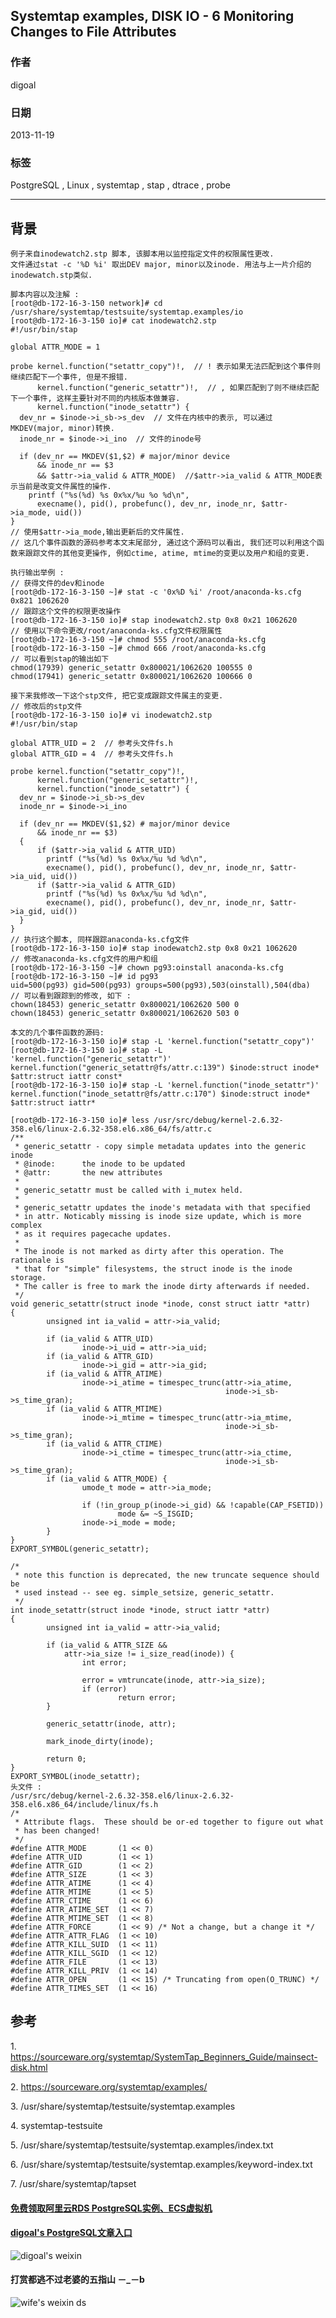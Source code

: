 ## Systemtap examples, DISK IO - 6 Monitoring Changes to File Attributes  
                                                                                                                         
### 作者                                                                                                                     
digoal                                                                                                                       
                                                                                                                   
### 日期                                                                                                                                      
2013-11-19                                                                                                              
                                                                                                                    
### 标签                                                                                                                   
PostgreSQL , Linux , systemtap , stap , dtrace , probe                                                                                                                    
                                                                                                                                                     
----                                                                                                                             
                                                                                                                                                                 
## 背景           
```  
例子来自inodewatch2.stp 脚本, 该脚本用以监控指定文件的权限属性更改.  
文件通过stat -c '%D %i' 取出DEV major, minor以及inode. 用法与上一片介绍的inodewatch.stp类似.  
  
脚本内容以及注解 :   
[root@db-172-16-3-150 network]# cd /usr/share/systemtap/testsuite/systemtap.examples/io  
[root@db-172-16-3-150 io]# cat inodewatch2.stp  
#!/usr/bin/stap  
  
global ATTR_MODE = 1  
  
probe kernel.function("setattr_copy")!,  // ! 表示如果无法匹配到这个事件则继续匹配下一个事件, 但是不报错.  
      kernel.function("generic_setattr")!,  // , 如果匹配到了则不继续匹配下一个事件, 这样主要针对不同的内核版本做兼容.  
      kernel.function("inode_setattr") {  
  dev_nr = $inode->i_sb->s_dev  // 文件在内核中的表示, 可以通过MKDEV(major, minor)转换.  
  inode_nr = $inode->i_ino  // 文件的inode号  
  
  if (dev_nr == MKDEV($1,$2) # major/minor device  
      && inode_nr == $3  
      && $attr->ia_valid & ATTR_MODE)  //$attr->ia_valid & ATTR_MODE表示当前是改变文件属性的操作.   
    printf ("%s(%d) %s 0x%x/%u %o %d\n",  
      execname(), pid(), probefunc(), dev_nr, inode_nr, $attr->ia_mode, uid())  
}  
// 使用$attr->ia_mode,输出更新后的文件属性.  
// 这几个事件函数的源码参考本文末尾部分, 通过这个源码可以看出, 我们还可以利用这个函数来跟踪文件的其他变更操作, 例如ctime, atime, mtime的变更以及用户和组的变更.  
  
执行输出举例 :   
// 获得文件的dev和inode  
[root@db-172-16-3-150 ~]# stat -c '0x%D %i' /root/anaconda-ks.cfg  
0x821 1062620  
// 跟踪这个文件的权限更改操作  
[root@db-172-16-3-150 io]# stap inodewatch2.stp 0x8 0x21 1062620  
// 使用以下命令更改/root/anaconda-ks.cfg文件权限属性  
[root@db-172-16-3-150 ~]# chmod 555 /root/anaconda-ks.cfg   
[root@db-172-16-3-150 ~]# chmod 666 /root/anaconda-ks.cfg  
// 可以看到stap的输出如下  
chmod(17939) generic_setattr 0x800021/1062620 100555 0  
chmod(17941) generic_setattr 0x800021/1062620 100666 0  
  
接下来我修改一下这个stp文件, 把它变成跟踪文件属主的变更.  
// 修改后的stp文件  
[root@db-172-16-3-150 io]# vi inodewatch2.stp  
#!/usr/bin/stap  
  
global ATTR_UID = 2  // 参考头文件fs.h  
global ATTR_GID = 4  // 参考头文件fs.h  
  
probe kernel.function("setattr_copy")!,  
      kernel.function("generic_setattr")!,  
      kernel.function("inode_setattr") {  
  dev_nr = $inode->i_sb->s_dev  
  inode_nr = $inode->i_ino  
  
  if (dev_nr == MKDEV($1,$2) # major/minor device  
      && inode_nr == $3)  
  {  
      if ($attr->ia_valid & ATTR_UID)  
        printf ("%s(%d) %s 0x%x/%u %d %d\n",  
        execname(), pid(), probefunc(), dev_nr, inode_nr, $attr->ia_uid, uid())  
      if ($attr->ia_valid & ATTR_GID)  
        printf ("%s(%d) %s 0x%x/%u %d %d\n",  
        execname(), pid(), probefunc(), dev_nr, inode_nr, $attr->ia_gid, uid())  
  }  
}  
// 执行这个脚本, 同样跟踪anaconda-ks.cfg文件  
[root@db-172-16-3-150 io]# stap inodewatch2.stp 0x8 0x21 1062620  
// 修改anaconda-ks.cfg文件的用户和组  
[root@db-172-16-3-150 ~]# chown pg93:oinstall anaconda-ks.cfg   
[root@db-172-16-3-150 ~]# id pg93  
uid=500(pg93) gid=500(pg93) groups=500(pg93),503(oinstall),504(dba)  
// 可以看到跟踪到的修改, 如下 :   
chown(18453) generic_setattr 0x800021/1062620 500 0  
chown(18453) generic_setattr 0x800021/1062620 503 0  
  
本文的几个事件函数的源码:   
[root@db-172-16-3-150 io]# stap -L 'kernel.function("setattr_copy")'  
[root@db-172-16-3-150 io]# stap -L 'kernel.function("generic_setattr")'  
kernel.function("generic_setattr@fs/attr.c:139") $inode:struct inode* $attr:struct iattr const*  
[root@db-172-16-3-150 io]# stap -L 'kernel.function("inode_setattr")'  
kernel.function("inode_setattr@fs/attr.c:170") $inode:struct inode* $attr:struct iattr*  
  
[root@db-172-16-3-150 io]# less /usr/src/debug/kernel-2.6.32-358.el6/linux-2.6.32-358.el6.x86_64/fs/attr.c  
/**  
 * generic_setattr - copy simple metadata updates into the generic inode  
 * @inode:      the inode to be updated  
 * @attr:       the new attributes  
 *  
 * generic_setattr must be called with i_mutex held.  
 *  
 * generic_setattr updates the inode's metadata with that specified  
 * in attr. Noticably missing is inode size update, which is more complex  
 * as it requires pagecache updates.  
 *  
 * The inode is not marked as dirty after this operation. The rationale is  
 * that for "simple" filesystems, the struct inode is the inode storage.  
 * The caller is free to mark the inode dirty afterwards if needed.  
 */  
void generic_setattr(struct inode *inode, const struct iattr *attr)  
{  
        unsigned int ia_valid = attr->ia_valid;  
  
        if (ia_valid & ATTR_UID)  
                inode->i_uid = attr->ia_uid;  
        if (ia_valid & ATTR_GID)  
                inode->i_gid = attr->ia_gid;  
        if (ia_valid & ATTR_ATIME)  
                inode->i_atime = timespec_trunc(attr->ia_atime,  
                                                inode->i_sb->s_time_gran);  
        if (ia_valid & ATTR_MTIME)  
                inode->i_mtime = timespec_trunc(attr->ia_mtime,  
                                                inode->i_sb->s_time_gran);  
        if (ia_valid & ATTR_CTIME)  
                inode->i_ctime = timespec_trunc(attr->ia_ctime,  
                                                inode->i_sb->s_time_gran);  
        if (ia_valid & ATTR_MODE) {  
                umode_t mode = attr->ia_mode;  
  
                if (!in_group_p(inode->i_gid) && !capable(CAP_FSETID))  
                        mode &= ~S_ISGID;  
                inode->i_mode = mode;  
        }  
}  
EXPORT_SYMBOL(generic_setattr);  
  
/*  
 * note this function is deprecated, the new truncate sequence should be  
 * used instead -- see eg. simple_setsize, generic_setattr.  
 */  
int inode_setattr(struct inode *inode, struct iattr *attr)  
{  
        unsigned int ia_valid = attr->ia_valid;  
  
        if (ia_valid & ATTR_SIZE &&  
            attr->ia_size != i_size_read(inode)) {  
                int error;  
  
                error = vmtruncate(inode, attr->ia_size);  
                if (error)  
                        return error;  
        }  
  
        generic_setattr(inode, attr);  
  
        mark_inode_dirty(inode);  
  
        return 0;  
}  
EXPORT_SYMBOL(inode_setattr);  
头文件 :   
/usr/src/debug/kernel-2.6.32-358.el6/linux-2.6.32-358.el6.x86_64/include/linux/fs.h  
/*  
 * Attribute flags.  These should be or-ed together to figure out what  
 * has been changed!  
 */  
#define ATTR_MODE       (1 << 0)  
#define ATTR_UID        (1 << 1)  
#define ATTR_GID        (1 << 2)  
#define ATTR_SIZE       (1 << 3)  
#define ATTR_ATIME      (1 << 4)  
#define ATTR_MTIME      (1 << 5)  
#define ATTR_CTIME      (1 << 6)  
#define ATTR_ATIME_SET  (1 << 7)  
#define ATTR_MTIME_SET  (1 << 8)  
#define ATTR_FORCE      (1 << 9) /* Not a change, but a change it */  
#define ATTR_ATTR_FLAG  (1 << 10)  
#define ATTR_KILL_SUID  (1 << 11)  
#define ATTR_KILL_SGID  (1 << 12)  
#define ATTR_FILE       (1 << 13)  
#define ATTR_KILL_PRIV  (1 << 14)  
#define ATTR_OPEN       (1 << 15) /* Truncating from open(O_TRUNC) */  
#define ATTR_TIMES_SET  (1 << 16)  
```  
  
## 参考  
1\. https://sourceware.org/systemtap/SystemTap_Beginners_Guide/mainsect-disk.html  
  
2\. https://sourceware.org/systemtap/examples/  
  
3\. /usr/share/systemtap/testsuite/systemtap.examples  
  
4\. systemtap-testsuite  
  
5\. /usr/share/systemtap/testsuite/systemtap.examples/index.txt  
  
6\. /usr/share/systemtap/testsuite/systemtap.examples/keyword-index.txt  
  
7\. /usr/share/systemtap/tapset  
    
  
  
  
  
  
  
  
  
  
  
  
  
  
#### [免费领取阿里云RDS PostgreSQL实例、ECS虚拟机](https://free.aliyun.com/ "57258f76c37864c6e6d23383d05714ea")
  
  
#### [digoal's PostgreSQL文章入口](https://github.com/digoal/blog/blob/master/README.md "22709685feb7cab07d30f30387f0a9ae")
  
  
![digoal's weixin](../pic/digoal_weixin.jpg "f7ad92eeba24523fd47a6e1a0e691b59")
  
  
  
  
  
  
#### 打赏都逃不过老婆的五指山 －_－b  
![wife's weixin ds](../pic/wife_weixin_ds.jpg "acd5cce1a143ef1d6931b1956457bc9f")
  
